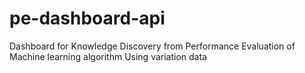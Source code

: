 # pe-dashboard-api
Dashboard for Knowledge Discovery from Performance Evaluation of Machine learning algorithm Using variation data
